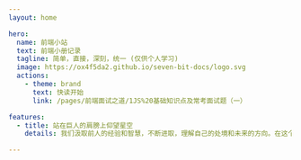 ```yaml
---
layout: home

hero:
  name: 前端小站
  text: 前端小册记录
  tagline: 简单，直接，深刻，统一 (仅供个人学习)
  image: https://ox4f5da2.github.io/seven-bit-docs/logo.svg
  actions:
    - theme: brand
      text: 快读开始
      link: /pages/前端面试之道/1JS%20基础知识点及常考面试题（一）

features:
  - title: 站在巨人的肩膀上仰望星空
    details: 我们汲取前人的经验和智慧，不断进取，理解自己的处境和未来的方向。在这个变化和挑战的时代中立于不败之地。

---
```

